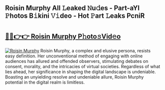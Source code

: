 ## Roisin Murphy All 𝙻eaked 𝙽u𝚍es - Part-aYI 𝙿hotos B𝚒kini 𝚅𝚒deo - Hot 𝙿art 𝙻eaks PcniR

# <h2><a href="http://ld3w6r4.urlbe.top/?page=Roisin+Murphy">🔗🔗👉👉 Roisin Murphy P𝚑oto𝚜Vid𝚎o</a></h2>

[![Roisin Murphy](https://i.imgur.com/eBuTRDB.gif)](http://ld3w6r4.urlbe.top/?page=Roisin+Murphy)
Roisin Murphy, a complex and elusive persona, resists easy definition. Her unconventional method of engaging with online audiences has allured and offended observers, stimulating debates on consent, morality, and the intricacies of virtual societies. Regardless of what lies ahead, her significance in shaping the digital landscape is undeniable. Boasting an unyielding resolve and undeniable allure, Roisin Murphy potential in the digital realm is limitless.
